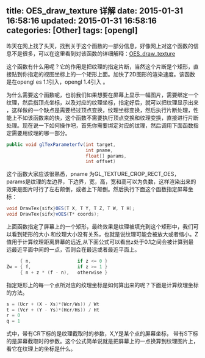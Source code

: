 title: OES_draw_texture 详解
date: 2015-01-31 16:58:16
updated: 2015-01-31 16:58:16
categories: [Other]
tags: [opengl]
---

昨天在网上找了头天，找到关于这个函数的一部分信息，好像网上对这个函数的信息不是很多，可以在这里看到对该函数的详细解释：[OES_draw_texture](http://www.khronos.org/registry/gles/extensions/OES/OES_draw_texture.txt "OES_draw_texture")

这个函数有什么用呢？它的作用是把纹理的指定片断，当然这个片断是个矩形，直接贴到你指定的视图坐标上的一个矩形上面。加快了2D图形的渲染速度。该函数是在opengl es 1.1引入，opengl 1.4引入 。

为什么需要这个函数呢，也前我们如果想要在屏幕上显示一幅图片，需要绑定一个纹理，然后指顶点坐标，以及对应的纹理坐标，指定好后，就可以把纹理显示出来 ，这样做的一个缺点是需要经过顶点变换，纹理坐标变换，然后执行片断处理，性能上不如该函数来的快，这个函数不需要执行顶点变换和纹理变换，直接进行片断处理。现在说一下如何操作吧，首先你需要绑定对应的纹理，然后调用下面函数指定需要用纹理的哪一部分。

```java
public void glTexParameterfv(int target,
                             int pname,
                             float[] params,
                             int offset)
```

这个函数大家应该很熟悉，pname 为GL_TEXTURE_CROP_RECT_OES， params是纹理的左边界，下边界，宽，高，宽和高可以为负数，这样渲染出来的效果是图片时行了左右颠倒，或者上下颠倒。然后执行下面这个函数指定屏幕坐标：

```java
void DrawTex{sifx}OES(T X, T Y, T Z, T W, T H);
void DrawTex{sifx}vOES(T* coords);
```

上面函数指定了屏幕上的一个矩形，最终效果是纹理被填充到这个矩形中，我们可以看到矩形的大小 和纹理大小没有关系，也就是说纹理可能会被放大或者缩小。Z值用于计算纹理距离屏幕的远近,从下面公式可以看出z处于0.1之间会被计算到最远最近平面中间的一点，否则会在最远或者最近平面上。

```cpp
     { n,                 if z <= 0 }
Zw = { f,                 if z >= 1 }
     { n + z * (f - n),   otherwise }
```

指定矩形上的每一个点所对应的纹理坐标是如何算出来的呢？下面是计算纹理坐标的方法。

```java
s = (Ucr + (X - Xs)*(Wcr/Ws)) / Wt
t = (Vcr + (Y - Ys)*(Hcr/Hs)) / Ht
r = 0
q = 1
```

式中，带有CR下标的是纹理截取时的参数，X,Y是某个点的屏幕坐标， 带有S下标的是屏幕截取时的参数。这个公式简单说就是把屏幕上的一点换算到纹理图片上，看它在纹理上的坐标是什么。


